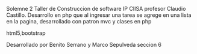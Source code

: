 Solemne 2 Taller de Construccion de software
IP CIISA
profesor Claudio Castillo.
Desarrollo en php que al ingresar una tarea se agrege en una lista en la pagina, desarrollado con patron mvc y clases en php

html5,bootstrap

Desarrollado por Benito Serrano y Marco Sepulveda
seccion 6
